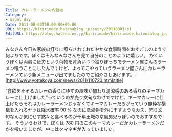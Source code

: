 ```yaml
---
Title: カレーラーメンの内包物
Category:
- usual day
Date: 2011-08-03T00:00:00+09:00
URL: https://kiririmode.hatenablog.jp/entry/20110803/p1
EditURL: https://blog.hatena.ne.jp/kiririmode/kiririmode.hatenablog.jp/atom/entry/8454420450078210957
---
```



みなさん今日も家族の灯りに照らされておだやかな食事時間をおすごしのようで何よりです。ぼくはそんなみなさんを見て自分のことのように嬉しい。
かくいうぼくは両肩に疲労という荷物を背負いつつ独りぼっちでラーメン屋さんのラーメン喰うことにしたんですけど、よってこやっていうラーメン屋さんにカレーラーメンていう新メニューが出てましたのでご紹介さしあげます。
-[http://www.yottekoya.com/news/2011/110723.html:title]

"食欲をそそるカレーの香りにゆずの風味が加わり清涼感のある香りのキーマカレーに仕上げました"っていうのが売り文句なわけですけど、キーマカレーに仕上げたらそれはカレーラーメンじゃなくてキーマカレーだろがっていう無粋な横槍を入れるヤツは降水確率 90 % なのに洗濯物を外に干すようなカス、売り文句なんか気にせず黙々と食べるのが千年王城の京風男児っぽいのでおすすめです。
そういうわけで、ぼくは 780 円のこのキーマカレーだかカレーラーメンだかを喰いましたが、中にはタマネギが入っていました。
